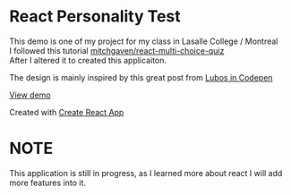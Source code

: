 # React Personality Test

This demo is one of my project for my class in Lasalle College / Montreal<br>
I followed this tutorial [mitchgaven/react-multi-choice-quiz](https://mitchgavan.github.io/react-multi-choice-quiz/)<br>
After I altered it to created this applicaiton.

The design is mainly inspired by this great post from [Lubos in Codepen](https://codepen.io/lmenus/pen/KrEqpG)

[View demo](https://irfanabliz.github.io/react-personality-test)

Created with [Create React App](https://github.com/facebookincubator/create-react-app)


# NOTE

This application is still in progress, as I learned more about react I will add more features into it.
